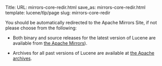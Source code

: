 Title:
URL: mirrors-core-redir.html
save_as: mirrors-core-redir.html
template: lucene/tlp/page
slug: mirrors-core-redir

You should be automatically redirected to the Apache Mirrors Site, if not please choose from the
following:

- Both binary and source releases for the latest version of Lucene are available from
        [the Apache Mirrors](http://www.apache.org/dyn/closer.lua/lucene/java/)).

- Archives for all past versions of Lucene are available at [the Apache archives](http://archive.apache.org/dist/lucene/java/).
